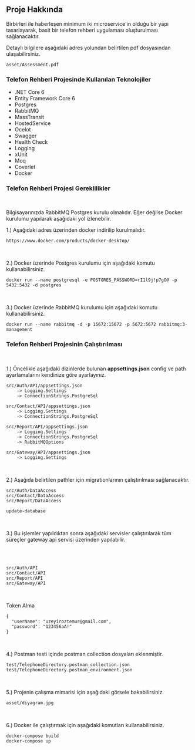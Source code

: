 ## Proje Hakkında

Birbirleri ile haberleşen minimum iki microservice'in olduğu bir yapı tasarlayarak, basit
bir telefon rehberi uygulaması oluşturulması sağlanacaktır.

Detaylı bilgilere aşağıdaki adres yolundan belirtilen pdf dosyasından ulaşabilirsiniz.

```
asset/Assessment.pdf
```

<h3><b>Telefon Rehberi Projesinde Kullanılan Teknolojiler</b></h2>
<ul>
	<li>.NET Core 6</li>
	<li>Entity Framework Core 6</li>
	<li>Postgres</li>
	<li>RabbitMQ</li>
	<li>MassTransit</li>
	<li>HostedService</li>
	<li>Ocelot</li>
	<li>Swagger</li>
	<li>Health Check</li>
	<li>Logging</li>
	<li>xUnit</li>
	<li>Moq</li>
	<li>Coverlet</li>
	<li>Docker</li>
</ul>

<h3><b>Telefon Rehberi Projesi Gereklilikler</b></h2>
<br>

Bilgisayarınızda RabbitMQ Postgres kurulu olmalıdır. Eğer değilse Docker kurulumu yapılarak aşağıdaki yol izlenebilir.

1.) Aşağıdaki adres üzerinden docker indirilip kurulmalıdır.

```
https://www.docker.com/products/docker-desktop/
```

<br>

2.) Docker üzerinde Postgres kurulumu için aşağıdaki komutu kullanabilirsiniz.

```
docker run --name postgresql -e POSTGRES_PASSWORD=rI1l9j!p7gO@ -p 5432:5432 -d postgres
```

<br>

3.) Docker üzerinde RabbitMQ kurulumu için aşağıdaki komutu kullanabilirsiniz.

```
docker run --name rabbitmq -d -p 15672:15672 -p 5672:5672 rabbitmq:3-management
```

<h3><b>Telefon Rehberi Projesinin Çalıştırılması</b></h2>

<br>

1.) Öncelikle aşağıdaki dizinlerde bulunan <b>appsettings.json</b> config ve path ayarlamalarını kendinize göre ayarlayınız.

```
src/Auth/API/appsettings.json
	-> Logging.Settings
	-> ConnectionStrings.PostgreSql

src/Contact/API/appsettings.json
	-> Logging.Settings
	-> ConnectionStrings.PostgreSql

src/Report/API/appsettings.json
	-> Logging.Settings
	-> ConnectionStrings.PostgreSql
	-> RabbitMQOptions

src/Gateway/API/appsettings.json
	-> Logging.Settings
```

<br>

2.) Aşağıda belirtilen pathler için migrationlarının çalıştırılması sağlanacaktır. 

```
src/Auth/DataAccess
src/Contact/DataAccess
src/Report/DataAccess
```

```
update-database
```

<br>

3.) Bu işlemler yapıldıktan sonra aşağıdaki servisler çalıştırılarak tüm süreçler gateway api servisi üzerinden yapılabilir.

<br><br>

```
src/Auth/API
src/Contact/API
src/Report/API
src/Gateway/API
```

<br>

Token Alma 

```
{
  "userName": "uzeyiroztemur@gmail.com",
  "password": "123456aA!"
}
```

<br>


4.) Postman testi içinde postman collection dosyaları eklenmiştir.


```
test/TelephoneDirectory.postman_collection.json
test/TelephoneDirectory.postman_environment.json
```

<br>


5.) Projenin çalışma mimarisi için aşağıdaki görsele bakabilirsiniz.

```
asset/diyagram.jpg
```


<br>


6.) Docker ile çalıştırmak için aşağıdaki komutları kullanabilirsiniz.

```
docker-compose build
docker-compose up
```

